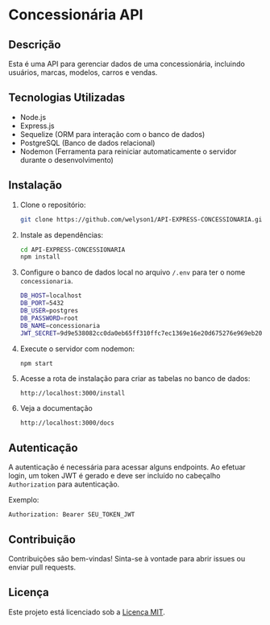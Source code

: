 # Concessionária API

## Descrição

Esta é uma API para gerenciar dados de uma concessionária, incluindo usuários, marcas, modelos, carros e vendas.

## Tecnologias Utilizadas

- Node.js
- Express.js
- Sequelize (ORM para interação com o banco de dados)
- PostgreSQL (Banco de dados relacional)
- Nodemon (Ferramenta para reiniciar automaticamente o servidor durante o desenvolvimento)

## Instalação

1. Clone o repositório:

   ```bash
   git clone https://github.com/welyson1/API-EXPRESS-CONCESSIONARIA.git
   ```

2. Instale as dependências:

   ```bash
   cd API-EXPRESS-CONCESSIONARIA
   npm install
   ```

3. Configure o banco de dados local no arquivo `/.env` para ter o nome `concessionaria`.
    ```bash
    DB_HOST=localhost
    DB_PORT=5432
    DB_USER=postgres
    DB_PASSWORD=root
    DB_NAME=concessionaria
    JWT_SECRET=9d9e538082cc0da0eb65ff310ffc7ec1369e16e20d675276e969eb20d34944c2 // Ou mude para uma de sua preferencia
   ```

4. Execute o servidor com nodemon:

   ```bash
   npm start
   ```

5. Acesse a rota de instalação para criar as tabelas no banco de dados:

   ```
   http://localhost:3000/install
   ```

6. Veja a documentação
   ```
   http://localhost:3000/docs
   ```
   
## Autenticação

A autenticação é necessária para acessar alguns endpoints. Ao efetuar login, um token JWT é gerado e deve ser incluído no cabeçalho `Authorization` para autenticação.

Exemplo:

```
Authorization: Bearer SEU_TOKEN_JWT
```

## Contribuição

Contribuições são bem-vindas! Sinta-se à vontade para abrir issues ou enviar pull requests.

## Licença

Este projeto está licenciado sob a [Licença MIT](LICENSE).
